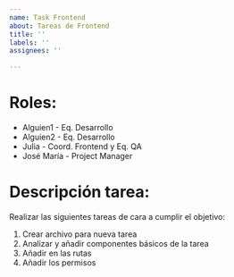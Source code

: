 ```yaml
---
name: Task Frontend
about: Tareas de Frontend
title: ''
labels: ''
assignees: ''

---
```


# **Roles:**
- Alguien1 - Eq. Desarrollo
- Alguien2 - Eq. Desarrollo
- Julia - Coord. Frontend y Eq. QA
- José María - Project Manager

# **Descripción tarea:**
Realizar las siguientes tareas de cara a cumplir el objetivo:
1. Crear archivo para nueva tarea
2. Analizar y añadir componentes básicos de la tarea
3. Añadir en las rutas
4. Añadir los permisos
